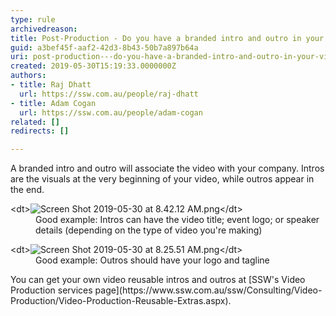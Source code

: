 ```yaml
---
type: rule
archivedreason: 
title: Post-Production - Do you have a branded intro and outro in your videos?
guid: a3bef45f-aaf2-42d3-8b43-50b7a897b64a
uri: post-production---do-you-have-a-branded-intro-and-outro-in-your-videos
created: 2019-05-30T15:19:33.0000000Z
authors:
- title: Raj Dhatt
  url: https://ssw.com.au/people/raj-dhatt
- title: Adam Cogan
  url: https://ssw.com.au/people/adam-cogan
related: []
redirects: []

---
```


A branded intro and outro will associate the video with your company. Intros are the visuals at the very beginning of your video, while outros appear in the end.


<!--endintro-->
<dl class="goodImage">&lt;dt&gt;<img src="Screen Shot 2019-05-30 at 8.42.12 AM.png" alt="Screen Shot 2019-05-30 at 8.42.12 AM.png">&lt;/dt&gt;<dd>Good example: Intros can have the video title; event logo; or speaker details (depending on the type of video you're making)</dd></dl><dl class="goodImage">&lt;dt&gt;<img src="Screen Shot 2019-05-30 at 8.25.51 AM.png" alt="Screen Shot 2019-05-30 at 8.25.51 AM.png">&lt;/dt&gt;<dd>Good example: Outros should have your logo and tagline</dd></dl>
You can get your own video reusable intros and outros at [SSW's Video Production services page](https://www.ssw.com.au/ssw/Consulting/Video-Production/Video-Production-Reusable-Extras.aspx).
